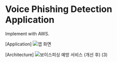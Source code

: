 # Voice Phishing Detection Application
Implement with AWS.

[Application]
![앱 화면](https://github.com/user-attachments/assets/54cd83d2-1500-46f2-8891-ecc40cef5fd2)

[Architecture]
![보이스피싱 예방 서비스 (개선 후) (3)](https://github.com/user-attachments/assets/ed6b165d-469e-487a-8127-2213e4310df3)
